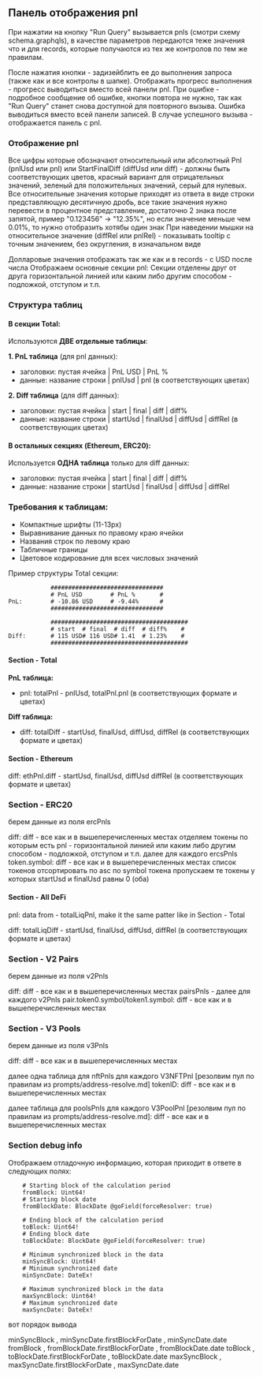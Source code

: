 ## Панель отображения pnl

При нажатии на кнопку "Run Query" вызывается pnls (смотри схему schema.graphqls), в качестве параметров передаются теже
значения что и для records,
которые получаются из тех же контролов по тем же правилам.

После нажатия кнопки - задизейблить ее до выполнения запроса (также как и все контролы в шапке).
Отображать прогресс выполнения - прогресс выводиться вместо всей панели pnl.
При ошибке - подробное сообщение об ошибке, кнопки повтора не нужно, так как "Run Query" станет снова доступной для
повторного вызыва.
Ошибка выводиться вместо всей панели записей.
В случае успешного вызыва - отображается панель с pnl.

### Отображение pnl

Все цифры которые обозначают относительный или абсолютный Pnl (pnlUsd или pnl) или StartFinalDiff (diffUsd или diff) -
должны быть
соответствующих цветов, красный вариант для отрицательных значений, зеленый для положительных значений, серый для
нулевых.
Все относительные значения которые приходят из ответа в виде строки представляющую десятичную дробь, все такие значения
нужно перевести в процентное представление, достаточно 2 знака после запятой, пример "0.123456" -> "12.35%", но если
значение меньше чем 0.01%, то нужно отобразить хотябы один знак
При наведении мышки на относительное значение (diffRel или pnlRel) - показывать tooltip с точным значением, без
округления, в изначальном виде

Долларовые значения отображать так же как и в records - с USD после числа
Отображаем основные секции pnl:
Секции отделены друг от друга горизонтальной линией или каким либо другим способом - подложкой, отступом и т.п.

### Структура таблиц

#### В секции Total:

Используются **ДВЕ отдельные таблицы**:

**1. PnL таблица** (для pnl данных):

- заголовки: пустая ячейка | PnL USD | PnL %
- данные: название строки | pnlUsd | pnl (в соответствующих цветах)

**2. Diff таблица** (для diff данных):

- заголовки: пустая ячейка | start | final | diff | diff%
- данные: название строки | startUsd | finalUsd | diffUsd | diffRel (в соответствующих цветах)

#### В остальных секциях (Ethereum, ERC20):

Используется **ОДНА таблица** только для diff данных:

- заголовки: пустая ячейка | start | final | diff | diff%
- данные: название строки | startUsd | finalUsd | diffUsd | diffRel

### Требования к таблицам:

- Компактные шрифты (11-13px)
- Выравнивание данных по правому краю ячейки
- Названия строк по левому краю
- Табличные границы
- Цветовое кодирование для всех числовых значений

Пример структуры Total секции:

```
            ################################
            # PnL USD        # PnL %       #
PnL:        # -10.86 USD     # -9.44%      #
            ################################

            #######################################
            # start  # final  # diff  # diff%    #
Diff:       # 115 USD# 116 USD# 1.41  # 1.23%    #
            #######################################
```

#### Section - Total

**PnL таблица:**

- pnl: totalPnl - pnlUsd, totalPnl.pnl (в соответствующих формате и цветах)

**Diff таблица:**

- diff: totalDiff - startUsd, finalUsd, diffUsd, diffRel (в соответствующих формате и цветах)

#### Section - Ethereum

diff: ethPnl.diff - startUsd, finalUsd, diffUsd diffRel (в соответствующих формате и цветах)

### Section - ERC20

берем данные из поля ercPnls

diff: diff - все как и в вышеперечисленных местах
отделяем токены по которым есть pnl - горизонтальной линией или каким либо другим способом - подложкой, отступом и т.п.
далее для каждого ercsPnls
token.symbol: diff - все как и в вышеперечисленных местах
список токенов отсортировать по asc по symbol токена
пропускаем те токены у которых startUsd и finalUsd равны 0 (оба)

#### Section - All DeFi

pnl: data from - totalLiqPnl, make it the same patter like in Section - Total

diff: totalLiqDiff - startUsd, finalUsd, diffUsd, diffRel (в соответствующих формате и цветах)

### Section - V2 Pairs

берем данные из поля v2Pnls

diff: diff - все как и в вышеперечисленных местах
pairsPnls - далее для каждого v2Pnls
pair.token0.symbol/token1.symbol: diff - все как и в вышеперечисленных местах

### Section - V3 Pools

берем данные из поля v3Pnls

diff: diff - все как и в вышеперечисленных местах

далее одна таблица для nftPnls
для каждого V3NFTPnl
[резолвим пул по правилам из prompts/address-resolve.md] tokenID: diff - все как и в вышеперечисленных местах

далее таблица для poolsPnls
для каждого V3PoolPnl
[резолвим пул по правилам из prompts/address-resolve.md]: diff - все как и в вышеперечисленных местах

### Section debug info

Отображаем отладочную информацию, которая приходит в ответе в следующих полях:
```
    # Starting block of the calculation period
    fromBlock: Uint64!
    # Starting block date
    fromBlockDate: BlockDate @goField(forceResolver: true)

    # Ending block of the calculation period
    toBlock: Uint64!
    # Ending block date
    toBlockDate: BlockDate @goField(forceResolver: true)

    # Minimum synchronized block in the data
    minSyncBlock: Uint64!
    # Minimum synchronized date
    minSyncDate: DateEx!

    # Maximum synchronized block in the data
    maxSyncBlock: Uint64!
    # Maximum synchronized date
    maxSyncDate: DateEx!
```
вот порядок вывода

minSyncBlock , minSyncDate.firstBlockForDate , minSyncDate.date
fromBlock , fromBlockDate.firstBlockForDate , fromBlockDate.date
toBlock , toBlockDate.firstBlockForDate , toBlockDate.date
maxSyncBlock , maxSyncDate.firstBlockForDate , maxSyncDate.date


